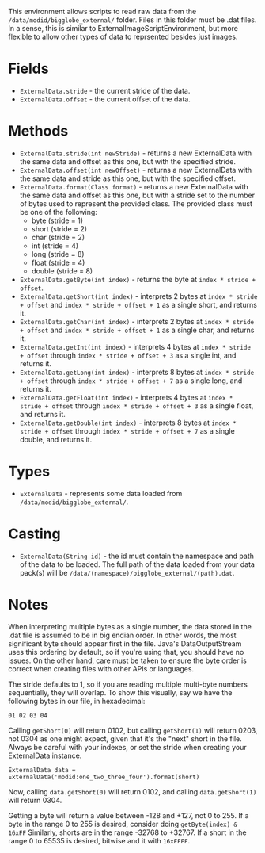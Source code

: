 This environment allows scripts to read raw data from the `/data/modid/bigglobe_external/` folder. Files in this folder must be .dat files. In a sense, this is similar to ExternalImageScriptEnvironment, but more flexible to allow other types of data to reprsented besides just images.

# Fields

* `ExternalData.stride` - the current stride of the data.
* `ExternalData.offset` - the current offset of the data.

# Methods

* `ExternalData.stride(int newStride)` - returns a new ExternalData with the same data and offset as this one, but with the specified stride.
* `ExternalData.offset(int newOffset)` - returns a new ExternalData with the same data and stride as this one, but with the specified offset.
* `ExternalData.format(Class format)` - returns a new ExternalData with the same data and offset as this one, but with a stride set to the number of bytes used to represent the provided class. The provided class must be one of the following:
	* byte (stride = 1)
	* short (stride = 2)
	* char (stride = 2)
	* int (stride = 4)
	* long (stride = 8)
	* float (stride = 4)
	* double (stride = 8)
* `ExternalData.getByte(int index)` - returns the byte at `index * stride + offset`.
* `ExternalData.getShort(int index)` - interprets 2 bytes at `index * stride + offset` and `index * stride + offset + 1` as a single short, and returns it.
* `ExternalData.getChar(int index)` - interprets 2 bytes at `index * stride + offset` and `index * stride + offset + 1` as a single char, and returns it.
* `ExternalData.getInt(int index)` - interprets 4 bytes at `index * stride + offset` through `index * stride + offset + 3` as a single int, and returns it.
* `ExternalData.getLong(int index)` - interprets 8 bytes at `index * stride + offset` through `index * stride + offset + 7` as a single long, and returns it.
* `ExternalData.getFloat(int index)` - interprets 4 bytes at `index * stride + offset` through `index * stride + offset + 3` as a single float, and returns it.
* `ExternalData.getDouble(int index)` - interprets 8 bytes at `index * stride + offset` through `index * stride + offset + 7` as a single double, and returns it.

# Types

* `ExternalData` - represents some data loaded from `/data/modid/bigglobe_external/`.

# Casting

* `ExternalData(String id)` - the id must contain the namespace and path of the data to be loaded. The full path of the data loaded from your data pack(s) will be `/data/(namespace)/bigglobe_external/(path).dat`.

# Notes

When interpreting multiple bytes as a single number, the data stored in the .dat file is assumed to be in big endian order. In other words, the most significant byte should appear first in the file. Java's DataOutputStream uses this ordering by default, so if you're using that, you should have no issues. On the other hand, care must be taken to ensure the byte order is correct when creating files with other APIs or languages.

The stride defaults to 1, so if you are reading multiple multi-byte numbers sequentially, they will overlap. To show this visually, say we have the following bytes in our file, in hexadecimal:
```
01 02 03 04
```
Calling `getShort(0)` will return 0102, but calling `getShort(1)` will return 0203, not 0304 as one might expect, given that it's the "next" short in the file. Always be careful with your indexes, or set the stride when creating your ExternalData instance.
```
ExternalData data = ExternalData('modid:one_two_three_four').format(short)
```
Now, calling `data.getShort(0)` will return 0102, and calling `data.getShort(1)` will return 0304.

Getting a byte will return a value between -128 and +127, not 0 to 255. If a byte in the range 0 to 255 is desired, consider doing `getByte(index) & 16xFF` Similarly, shorts are in the range -32768 to +32767. If a short in the range 0 to 65535 is desired, bitwise and it with `16xFFFF`.
